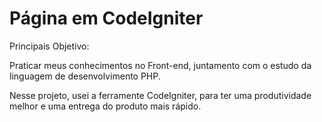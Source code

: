﻿# Página em CodeIgniter

Principais Objetivo: 

Praticar meus conhecimentos no Front-end, juntamento com o estudo da linguagem de desenvolvimento PHP. 

Nesse projeto, usei a ferramente CodeIgniter, para ter uma produtividade melhor e uma entrega do produto mais rápido. 
